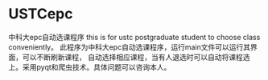 # USTCepc
中科大epc自动选课程序 
this is for ustc postgraduate student to choose class conveniently。
此程序为中科大epc自动选课程序，运行main文件可以运行其界面，可以不断刷新课程，
自动选择相应课程，当有人退选时可以自动将课程选上。采用pyqt和爬虫技术。具体问题可以咨询本人。

